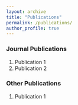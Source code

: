 ```yaml
---
layout: archive
title: "Publications"
permalink: /publications/
author_profile: true
---
```


<!--
{% if author.googlescholar %}
  You can also find my articles on <u><a href="{{author.googlescholar}}">my Google Scholar profile</a>.</u>
{% endif %}
-->

<!--
{% include base_path %}
-->

<!--
{% for post in site.publications reversed %}
  {% include archive-single.html %}
{% endfor %}
-->

### Journal Publications
1. Publication 1
2. Publication 2

### Other Publications
1. Publication 1
